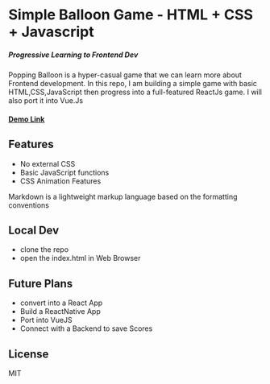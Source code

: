 # Simple Balloon Game - HTML + CSS + Javascript
##### Progressive Learning to Frontend Dev
Popping Balloon is a hyper-casual game that we can learn more about Frontend development. In this repo, I am building a simple game with basic HTML,CSS,JavaScript then progress into a full-featured ReactJs game. I will also port it into Vue.Js

#### [Demo Link](https://jeevanism.github.io/baloongame/)

## Features

- No external CSS
- Basic JavaScript functions
- CSS Animation Features

Markdown is a lightweight markup language based on the formatting conventions

## Local Dev 
- clone the repo 
- open the index.html in Web Browser

## Future Plans
- convert into a React App
- Build a ReactNative App
- Port into VueJS
- Connect with a Backend to save Scores

## License

MIT
 

 
 
